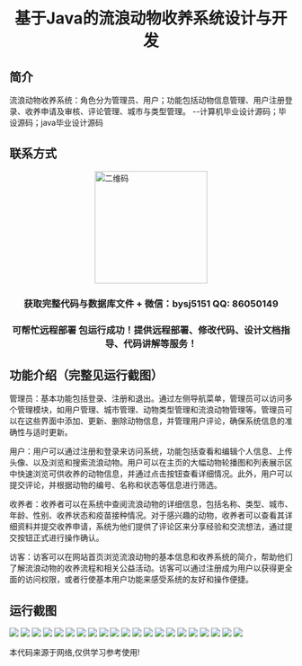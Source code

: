 <p><h1 align="center">基于Java的流浪动物收养系统设计与开发</h1></p>

## 简介
流浪动物收养系统：角色分为管理员、用户；功能包括动物信息管理、用户注册登录、收养申请及审核、评论管理、城市与类型管理。    --计算机毕业设计源码；毕设源码；java毕业设计源码


## 联系方式
<img src="https://bs-1329754181.cos.ap-shanghai.myqcloud.com/wx.jpg" alt="二维码" style="display: block; margin: 0 auto;" width="200px">
<p><h3 align="center">获取完整代码与数据库文件 + 微信：bysj5151 QQ: 86050149</h3></p>
<p><h3 align="center">可帮忙远程部署 包运行成功！提供远程部署、修改代码、设计文档指导、代码讲解等服务！</h3></p>

## 功能介绍（完整见运行截图）
管理员：基本功能包括登录、注册和退出。通过左侧导航菜单，管理员可以访问多个管理模块，如用户管理、城市管理、动物类型管理和流浪动物管理等。管理员可以在这些界面中添加、更新、删除动物信息，并管理用户评论，确保系统信息的准确性与适时更新。

用户：用户可以通过注册和登录来访问系统，功能包括查看和编辑个人信息、上传头像、以及浏览和搜索流浪动物。用户可以在主页的大幅动物轮播图和列表展示区中快速浏览可供收养的动物信息，并通过点击按钮查看详细情况。此外，用户可以提交评论，并根据动物的编号、名称和状态等信息进行筛选。

收养者：收养者可以在系统中查阅流浪动物的详细信息，包括名称、类型、城市、年龄、性别、收养状态和疫苗接种情况。对于感兴趣的动物，收养者可以查看其详细资料并提交收养申请，系统为他们提供了评论区来分享经验和交流想法，通过提交按钮正式进行操作确认。

访客：访客可以在网站首页浏览流浪动物的基本信息和收养系统的简介，帮助他们了解流浪动物的收养流程和相关公益活动。访客可以通过注册成为用户以获得更全面的访问权限，或者行使基本用户功能来感受系统的友好和操作便捷。


## 运行截图
![](https://bs-1329754181.cos.ap-shanghai.myqcloud.com/ssm/StrayAnimalAdoptionSystem/img/001.jpg)
![](https://bs-1329754181.cos.ap-shanghai.myqcloud.com/ssm/StrayAnimalAdoptionSystem/img/002.jpg)
![](https://bs-1329754181.cos.ap-shanghai.myqcloud.com/ssm/StrayAnimalAdoptionSystem/img/003.jpg)
![](https://bs-1329754181.cos.ap-shanghai.myqcloud.com/ssm/StrayAnimalAdoptionSystem/img/004.jpg)
![](https://bs-1329754181.cos.ap-shanghai.myqcloud.com/ssm/StrayAnimalAdoptionSystem/img/005.jpg)
![](https://bs-1329754181.cos.ap-shanghai.myqcloud.com/ssm/StrayAnimalAdoptionSystem/img/006.jpg)
![](https://bs-1329754181.cos.ap-shanghai.myqcloud.com/ssm/StrayAnimalAdoptionSystem/img/007.jpg)
![](https://bs-1329754181.cos.ap-shanghai.myqcloud.com/ssm/StrayAnimalAdoptionSystem/img/008.jpg)
![](https://bs-1329754181.cos.ap-shanghai.myqcloud.com/ssm/StrayAnimalAdoptionSystem/img/009.jpg)
![](https://bs-1329754181.cos.ap-shanghai.myqcloud.com/ssm/StrayAnimalAdoptionSystem/img/010.jpg)
![](https://bs-1329754181.cos.ap-shanghai.myqcloud.com/ssm/StrayAnimalAdoptionSystem/img/011.jpg)
![](https://bs-1329754181.cos.ap-shanghai.myqcloud.com/ssm/StrayAnimalAdoptionSystem/img/012.jpg)
![](https://bs-1329754181.cos.ap-shanghai.myqcloud.com/ssm/StrayAnimalAdoptionSystem/img/013.jpg)
![](https://bs-1329754181.cos.ap-shanghai.myqcloud.com/ssm/StrayAnimalAdoptionSystem/img/014.jpg)
![](https://bs-1329754181.cos.ap-shanghai.myqcloud.com/ssm/StrayAnimalAdoptionSystem/img/015.jpg)
![](https://bs-1329754181.cos.ap-shanghai.myqcloud.com/ssm/StrayAnimalAdoptionSystem/img/016.jpg)
![](https://bs-1329754181.cos.ap-shanghai.myqcloud.com/ssm/StrayAnimalAdoptionSystem/img/017.jpg)
![](https://bs-1329754181.cos.ap-shanghai.myqcloud.com/ssm/StrayAnimalAdoptionSystem/img/018.jpg)
![](https://bs-1329754181.cos.ap-shanghai.myqcloud.com/ssm/StrayAnimalAdoptionSystem/img/019.jpg)
![](https://bs-1329754181.cos.ap-shanghai.myqcloud.com/ssm/StrayAnimalAdoptionSystem/img/020.jpg)
![](https://bs-1329754181.cos.ap-shanghai.myqcloud.com/ssm/StrayAnimalAdoptionSystem/img/021.jpg)

<p>本代码来源于网络,仅供学习参考使用!</p>
